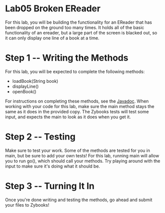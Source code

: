 # Lab05 Broken EReader
For this lab, you will be building the functionality for an EReader that has been dropped on the ground too many times. It holds all of the basic functionality
of an ereader, but a large part of the screen is blacked out, so it can only display one line of a book at a time.
# Step 1 -- Writing the Methods
For this lab, you will be expected to complete the following methods:
- loadBook(String book)
- displayLine()
- openBook()

For instructions on completing these methods, see the [Javadoc](https://csu-compsci-cs163-4.github.io/Lab09BrokenEReader/).
When working with your code for this lab, make sure the main method stays the same as it does in the provided copy. The Zybooks tests will test some input, and expects the main to look as it does when you get it.

# Step 2 -- Testing
Make sure to test your work. Some of the methods are tested for you in main, but be sure to add your own tests!
For this lab, running main will allow you to run go(), which should call your methods. Try playing around with the input to make sure it's doing what it should be.

# Step 3 -- Turning It In
Once you're done writing and testing the methods, go ahead and submit your files to Zybooks!
